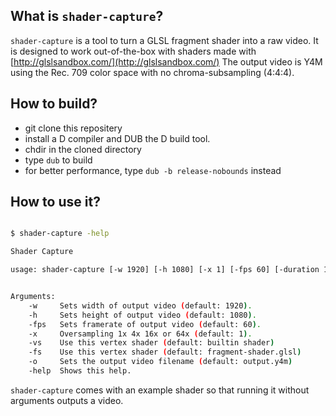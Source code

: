 ## What is `shader-capture`? 

`shader-capture` is a tool to turn a GLSL fragment shader into a raw video.
It is designed to work out-of-the-box with shaders made with [http://glslsandbox.com/](http://glslsandbox.com/)
The output video is Y4M using the Rec. 709 color space with no chroma-subsampling (4:4:4).

## How to build?

- git clone this repositery
- install a D compiler and DUB the D build tool.
- chdir in the cloned directory
- type `dub` to build
- for better performance, type `dub -b release-nobounds` instead


## How to use it?

```bash

$ shader-capture -help

Shader Capture

usage: shader-capture [-w 1920] [-h 1080] [-x 1] [-fps 60] [-duration 1] [-vs vertex.glsl] [-fs fragment.glsl] [-o output.y4m] [-h]


Arguments:
    -w     Sets width of output video (default: 1920).
    -h     Sets height of output video (default: 1080).
    -fps   Sets framerate of output video (default: 60).
    -x     Oversampling 1x 4x 16x or 64x (default: 1).
    -vs    Use this vertex shader (default: builtin shader)
    -fs    Use this vertex shader (default: fragment-shader.glsl)
    -o     Sets the output video filename (default: output.y4m)
    -help  Shows this help.

```

`shader-capture` comes with an example shader so that running it without arguments outputs a video.